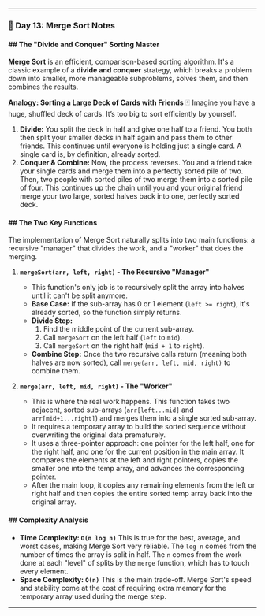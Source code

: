 -----

### 📝 Day 13: Merge Sort Notes

#### \#\# The "Divide and Conquer" Sorting Master

**Merge Sort** is an efficient, comparison-based sorting algorithm. It's a classic example of a **divide and conquer** strategy, which breaks a problem down into smaller, more manageable subproblems, solves them, and then combines the results.

**Analogy: Sorting a Large Deck of Cards with Friends** 🃏
Imagine you have a huge, shuffled deck of cards. It’s too big to sort efficiently by yourself.

1.  **Divide:** You split the deck in half and give one half to a friend. You both then split your smaller decks in half again and pass them to other friends. This continues until everyone is holding just a single card. A single card is, by definition, already sorted.
2.  **Conquer & Combine:** Now, the process reverses. You and a friend take your single cards and merge them into a perfectly sorted pile of two. Then, two people with sorted piles of two merge them into a sorted pile of four. This continues up the chain until you and your original friend merge your two large, sorted halves back into one, perfectly sorted deck.

#### \#\# The Two Key Functions

The implementation of Merge Sort naturally splits into two main functions: a recursive "manager" that divides the work, and a "worker" that does the merging.

1.  **`mergeSort(arr, left, right)` - The Recursive "Manager"**

      * This function's only job is to recursively split the array into halves until it can't be split anymore.
      * **Base Case:** If the sub-array has 0 or 1 element (`left >= right`), it's already sorted, so the function simply returns.
      * **Divide Step:**
        1.  Find the middle point of the current sub-array.
        2.  Call `mergeSort` on the left half (`left` to `mid`).
        3.  Call `mergeSort` on the right half (`mid + 1` to `right`).
      * **Combine Step:** Once the two recursive calls return (meaning both halves are now sorted), call `merge(arr, left, mid, right)` to combine them.

2.  **`merge(arr, left, mid, right)` - The "Worker"**

      * This is where the real work happens. This function takes two adjacent, sorted sub-arrays (`arr[left...mid]` and `arr[mid+1...right]`) and merges them into a single sorted sub-array.
      * It requires a temporary array to build the sorted sequence without overwriting the original data prematurely.
      * It uses a three-pointer approach: one pointer for the left half, one for the right half, and one for the current position in the main array. It compares the elements at the left and right pointers, copies the smaller one into the temp array, and advances the corresponding pointer.
      * After the main loop, it copies any remaining elements from the left or right half and then copies the entire sorted temp array back into the original array.

#### \#\# Complexity Analysis

  * **Time Complexity: `O(n log n)`**
    This is true for the best, average, and worst cases, making Merge Sort very reliable. The `log n` comes from the number of times the array is split in half. The `n` comes from the work done at each "level" of splits by the `merge` function, which has to touch every element.
  * **Space Complexity: `O(n)`**
    This is the main trade-off. Merge Sort's speed and stability come at the cost of requiring extra memory for the temporary array used during the merge step.

-----
